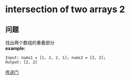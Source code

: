 # intersection of two arrays 2
## 问题
找出两个数组的重叠部分  
**example:**
```
Input: nums1 = [1, 2, 2, 1]; nums2 = [2, 2];
Output: [2, 2]
```

[传送门](https://leetcode.com/problems/intersection-of-two-arrays-ii/description/)